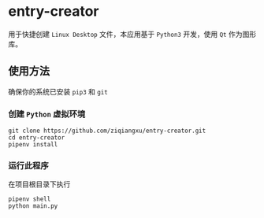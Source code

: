 # entry-creator

用于快捷创建 `Linux Desktop` 文件，本应用基于 `Python3` 开发，使用 `Qt` 作为图形库。

## 使用方法

确保你的系统已安装 `pip3` 和 `git`

### 创建 `Python` 虚拟环境

```
git clone https://github.com/ziqiangxu/entry-creator.git
cd entry-creator
pipenv install
```

### 运行此程序

在项目根目录下执行
```
pipenv shell
python main.py
```